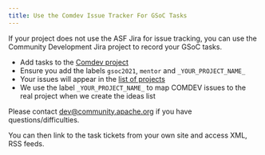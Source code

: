 ```yaml
---
title: Use the Comdev Issue Tracker For GSoC Tasks
---
```


If your project does not use the ASF Jira for issue tracking, you can use
the Community Development Jira project to record your GSoC tasks. 

* Add tasks to the [Comdev project](https://issues.apache.org/jira/browse/COMDEV)
* Ensure you add the labels `gsoc2021`, `mentor` and `_YOUR_PROJECT_NAME_`
* Your issues will appear in the [list of projects](https://s.apache.org/gsoc2021ideas)
* We use the label `_YOUR_PROJECT_NAME_` to map COMDEV issues to the real project when we create the ideas list

Please contact dev@community.apache.org if you have questions/difficulties.

You can then link to the task tickets from your own site and access XML, RSS feeds.
